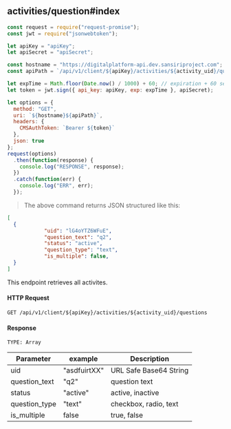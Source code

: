 ## activities/question#index

```javascript
const request = require("request-promise");
const jwt = require("jsonwebtoken");

let apiKey = "apiKey";
let apiSecret = "apiSecret";

const hostname = "https://digitalplatform-api.dev.sansiriproject.com";
const apiPath = `/api/v1/client/${apiKey}/activities/${activity_uid}/questions`;

let expTime = Math.floor(Date.now() / 1000) + 60; // expiration + 60 seconds
let token = jwt.sign({ api_key: apiKey, exp: expTime }, apiSecret);

let options = {
  method: "GET",
  uri: `${hostname}${apiPath}`,
  headers: {
    CMSAuthToken: `Bearer ${token}`
  },
  json: true
};
request(options)
  .then(function(response) {
    console.log("RESPONSE", response);
  })
  .catch(function(err) {
    console.log("ERR", err);
  });
```

> The above command returns JSON structured like this:

```json
[
  {
            "uid": "lG4oYTZ6WFuE",
            "question_text": "q2",
            "status": "active",
            "question_type": "text",
            "is_multiple": false,
  }
]
```

This endpoint retrieves all activites.

#### HTTP Request

`GET /api/v1/client/${apiKey}/activities/${activity_uid}/questions`

#### Response

`TYPE: Array`

| Parameter          | example      | Description                       |
| ------------------ | ------------ | --------------------------------- |
| uid  | "asdfuirtXX" | URL Safe Base64 String |
| question_text | "q2" | question text |
| status          | "active" |  active, inactive  |
| question_type   | "text"  |   checkbox, radio, text |
| is_multiple    | false | true, false |
